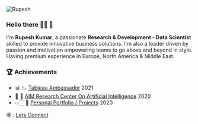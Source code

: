<p align="left"> <img src="https://komarev.com/ghpvc/?username=Rupesh" alt="Rupesh" /> </p>

### Hello there 👋🏻 🤖

I'm **Rupesh Kumar**, a passionate **Research & Development - Data Scientist** skilled to provide innovative business solutions. I'm also a leader driven by passion and motivation empowering teams to go above and beyond in style. Having premium experience in Europe, North America & Middle East.

### 🏆 Achievements 
- 📊 📉 [Tableau Ambassador](https://lnkd.in/d3iRGSMP) 2021
- 🤖 💫 [AIM Research Center On Artificial Intelligence](https://lnkd.in/duEQqWxM) 2020
- 👉🏻 💫 [Personal Portfolio / Projects](https://lnkd.in/dhwzsHJf) 2020

🕸 : [Lets Connect](https://www.linkedin.com/in/rupesh707/)